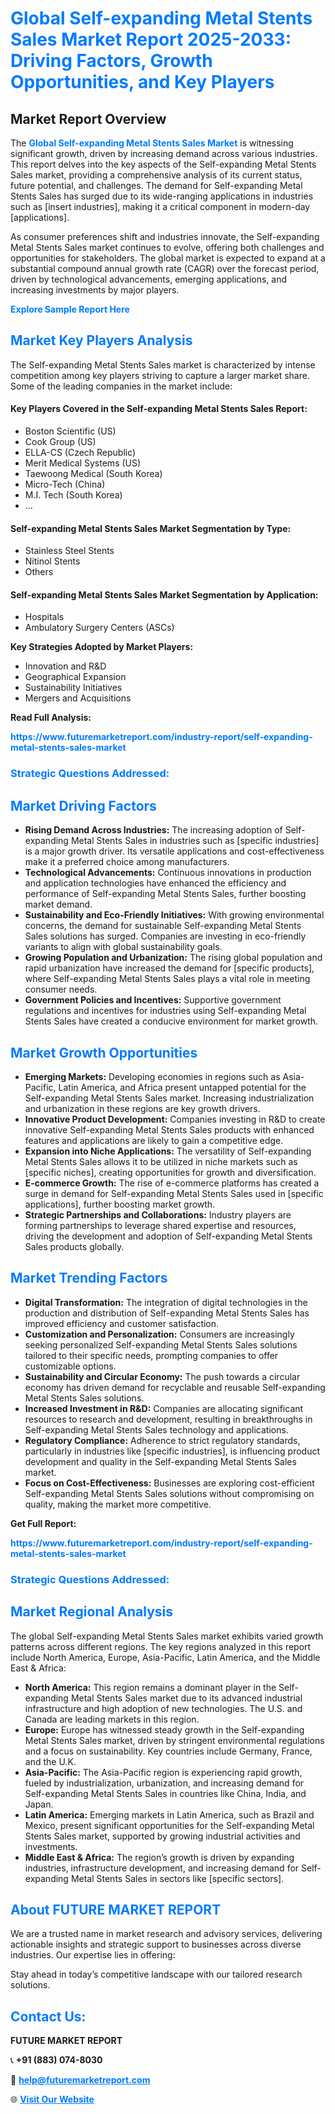 <h1 style="color: #007BFF;">Global Self-expanding Metal Stents Sales Market Report 2025-2033: Driving Factors, Growth Opportunities, and Key Players</h1>

<section id="overview">
<h2>Market Report Overview</h2>
<p>The <a href="https://www.futuremarketreport.com/industry-report/self-expanding-metal-stents-sales-market" style="color: #007BFF; text-decoration: none;"><strong>Global Self-expanding Metal Stents Sales Market</strong></a> is witnessing significant growth, driven by increasing demand across various industries. This report delves into the key aspects of the Self-expanding Metal Stents Sales market, providing a comprehensive analysis of its current status, future potential, and challenges. The demand for Self-expanding Metal Stents Sales has surged due to its wide-ranging applications in industries such as [insert industries], making it a critical component in modern-day [applications].</p>
<p>As consumer preferences shift and industries innovate, the Self-expanding Metal Stents Sales market continues to evolve, offering both challenges and opportunities for stakeholders. The global market is expected to expand at a substantial compound annual growth rate (CAGR) over the forecast period, driven by technological advancements, emerging applications, and increasing investments by major players.</p>
</section>

<section id="overview">
<p><a href="https://www.futuremarketreport.com/request-sample/reportId=104978" style="color: #007BFF; text-decoration: none;"><strong>Explore Sample Report Here</strong></a></p>
</section>

<section id="key-players">
<h2 style="color: #007BFF;">Market Key Players Analysis</h2>
<p>The Self-expanding Metal Stents Sales market is characterized by intense competition among key players striving to capture a larger market share. Some of the leading companies in the market include:</p>
<h4>Key Players Covered in the Self-expanding Metal Stents Sales Report:</h4>
<ul><li>Boston Scientific (US)</li><li>Cook Group (US)</li><li>ELLA-CS (Czech Republic)</li><li>Merit Medical Systems (US)</li><li>Taewoong Medical (South Korea)</li><li>Micro-Tech (China)</li><li>M.I. Tech (South Korea)</li><li>...</li></ul>
<h4>Self-expanding Metal Stents Sales Market Segmentation by Type:</h4>
<ul><li>Stainless Steel Stents</li><li>Nitinol Stents</li><li>Others</li></ul>

<h4>Self-expanding Metal Stents Sales Market Segmentation by Application:</h4>
<ul><li>Hospitals</li><li>Ambulatory Surgery Centers (ASCs)</li></ul>
<p><strong>Key Strategies Adopted by Market Players:</strong></p>
<ul>
<li>Innovation and R&D</li>
<li>Geographical Expansion</li>
<li>Sustainability Initiatives</li>
<li>Mergers and Acquisitions</li>
</ul>
</section>

<section>
<p><strong>Read Full Analysis: </strong></p><a href="https://www.futuremarketreport.com/industry-report/self-expanding-metal-stents-sales-market" style="color: #007BFF; text-decoration: none;"><strong>https://www.futuremarketreport.com/industry-report/self-expanding-metal-stents-sales-market</strong></a>
<h3 style="color: #007BFF;">Strategic Questions Addressed:</h3>
</section>

<section id="driving-factors">
<h2 style="color: #007BFF;">Market Driving Factors</h2>
<ul>
<li><strong>Rising Demand Across Industries:</strong> The increasing adoption of Self-expanding Metal Stents Sales in industries such as [specific industries] is a major growth driver. Its versatile applications and cost-effectiveness make it a preferred choice among manufacturers.</li>
<li><strong>Technological Advancements:</strong> Continuous innovations in production and application technologies have enhanced the efficiency and performance of Self-expanding Metal Stents Sales, further boosting market demand.</li>
<li><strong>Sustainability and Eco-Friendly Initiatives:</strong> With growing environmental concerns, the demand for sustainable Self-expanding Metal Stents Sales solutions has surged. Companies are investing in eco-friendly variants to align with global sustainability goals.</li>
<li><strong>Growing Population and Urbanization:</strong> The rising global population and rapid urbanization have increased the demand for [specific products], where Self-expanding Metal Stents Sales plays a vital role in meeting consumer needs.</li>
<li><strong>Government Policies and Incentives:</strong> Supportive government regulations and incentives for industries using Self-expanding Metal Stents Sales have created a conducive environment for market growth.</li>
</ul>
</section>

<section id="growth-opportunities">
<h2 style="color: #007BFF;">Market Growth Opportunities</h2>
<ul>
<li><strong>Emerging Markets:</strong> Developing economies in regions such as Asia-Pacific, Latin America, and Africa present untapped potential for the Self-expanding Metal Stents Sales market. Increasing industrialization and urbanization in these regions are key growth drivers.</li>
<li><strong>Innovative Product Development:</strong> Companies investing in R&D to create innovative Self-expanding Metal Stents Sales products with enhanced features and applications are likely to gain a competitive edge.</li>
<li><strong>Expansion into Niche Applications:</strong> The versatility of Self-expanding Metal Stents Sales allows it to be utilized in niche markets such as [specific niches], creating opportunities for growth and diversification.</li>
<li><strong>E-commerce Growth:</strong> The rise of e-commerce platforms has created a surge in demand for Self-expanding Metal Stents Sales used in [specific applications], further boosting market growth.</li>
<li><strong>Strategic Partnerships and Collaborations:</strong> Industry players are forming partnerships to leverage shared expertise and resources, driving the development and adoption of Self-expanding Metal Stents Sales products globally.</li>
</ul>
</section>

<section id="trending-factors">
<h2 style="color: #007BFF;">Market Trending Factors</h2>
<ul>
<li><strong>Digital Transformation:</strong> The integration of digital technologies in the production and distribution of Self-expanding Metal Stents Sales has improved efficiency and customer satisfaction.</li>
<li><strong>Customization and Personalization:</strong> Consumers are increasingly seeking personalized Self-expanding Metal Stents Sales solutions tailored to their specific needs, prompting companies to offer customizable options.</li>
<li><strong>Sustainability and Circular Economy:</strong> The push towards a circular economy has driven demand for recyclable and reusable Self-expanding Metal Stents Sales solutions.</li>
<li><strong>Increased Investment in R&D:</strong> Companies are allocating significant resources to research and development, resulting in breakthroughs in Self-expanding Metal Stents Sales technology and applications.</li>
<li><strong>Regulatory Compliance:</strong> Adherence to strict regulatory standards, particularly in industries like [specific industries], is influencing product development and quality in the Self-expanding Metal Stents Sales market.</li>
<li><strong>Focus on Cost-Effectiveness:</strong> Businesses are exploring cost-efficient Self-expanding Metal Stents Sales solutions without compromising on quality, making the market more competitive.</li>
</ul>
</section>

<section>
<p><strong>Get Full Report: </strong></p><a href="https://www.futuremarketreport.com/industry-report/self-expanding-metal-stents-sales-market" style="color: #007BFF; text-decoration: none;"><strong>https://www.futuremarketreport.com/industry-report/self-expanding-metal-stents-sales-market</strong></a>
<h3 style="color: #007BFF;">Strategic Questions Addressed:</h3>
</section>


<section id="regional-analysis">
<h2 style="color: #007BFF;">Market Regional Analysis</h2>
<p>The global Self-expanding Metal Stents Sales market exhibits varied growth patterns across different regions. The key regions analyzed in this report include North America, Europe, Asia-Pacific, Latin America, and the Middle East & Africa:</p>
<ul>
<li><strong>North America:</strong> This region remains a dominant player in the Self-expanding Metal Stents Sales market due to its advanced industrial infrastructure and high adoption of new technologies. The U.S. and Canada are leading markets in this region.</li>
<li><strong>Europe:</strong> Europe has witnessed steady growth in the Self-expanding Metal Stents Sales market, driven by stringent environmental regulations and a focus on sustainability. Key countries include Germany, France, and the U.K.</li>
<li><strong>Asia-Pacific:</strong> The Asia-Pacific region is experiencing rapid growth, fueled by industrialization, urbanization, and increasing demand for Self-expanding Metal Stents Sales in countries like China, India, and Japan.</li>
<li><strong>Latin America:</strong> Emerging markets in Latin America, such as Brazil and Mexico, present significant opportunities for the Self-expanding Metal Stents Sales market, supported by growing industrial activities and investments.</li>
<li><strong>Middle East & Africa:</strong> The region’s growth is driven by expanding industries, infrastructure development, and increasing demand for Self-expanding Metal Stents Sales in sectors like [specific sectors].</li>
</ul>
</section>

<footer>
<h2 style="color: #007BFF;">About FUTURE MARKET REPORT</h2>
<p>We are a trusted name in market research and advisory services, delivering actionable insights and strategic support to businesses across diverse industries. Our expertise lies in offering:</p>

<p>Stay ahead in today’s competitive landscape with our tailored research solutions.</p>

<h2 style="color: #007BFF;">Contact Us:</h2>
<p><strong>FUTURE MARKET REPORT</strong></p>
<p>📞 <strong>+91 (883) 074-8030</strong></p>
<p>📧 <strong><a href="mailto:help@futuremarketreport.com" style="color: #007BFF;">help@futuremarketreport.com</a></strong></p>
<p>🌐 <strong><a href="https://www.futuremarketreport.com/" style="color: #007BFF;">Visit Our Website</a></strong></p>
</footer>